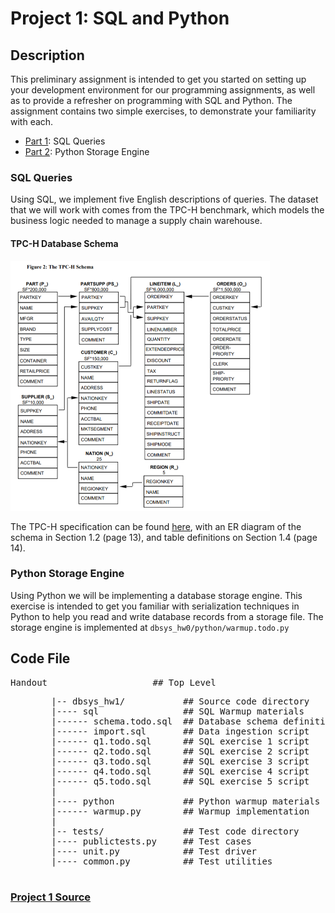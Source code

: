 # Project 1: SQL and Python

## Description
This preliminary assignment is intended to get you started on setting up your development environment for our programming assignments, as well as to provide a refresher on programming with SQL and Python. The assignment contains two simple exercises, to demonstrate your familiarity with each.

* [Part 1](#part1): SQL Queries
* [Part 2](#part2): Python Storage Engine

<a name="part1"></a>
### SQL Queries
Using SQL, we implement five English descriptions of queries. The dataset that we will work with comes from the TPC-H benchmark, which models the business logic needed to manage a supply chain warehouse.

#### TPC-H Database Schema
<img src="./Images/TPC-H_Schema.PNG" title="Project 1's DB Schema" alt="Should be showing the DB described earlier" width="415" height="400"/>

The TPC-H specification can be found [here](http://www.tpc.org/tpc_documents_current_versions/pdf/tpc-h_v2.17.1.pdf), with an ER diagram of the schema in Section 1.2 (page 13), and table definitions on Section 1.4 (page 14).

<a name="part2"></a>
### Python Storage Engine
Using Python we will be implementing a database storage engine. This exercise is intended to get you familiar with serialization techniques in Python to help you read and write database records from a storage file. The storage engine is implemented at `dbsys_hw0/python/warmup.todo.py`

## Code File
<dl>
 <dt><pre>Handout                    ## Top Level </pre></dt>
 <dd><pre>
   |-- dbsys_hw1/           ## Source code directory
   |---- sql                ## SQL Warmup materials 
   |------ schema.todo.sql  ## Database schema definition script 
   |------ import.sql       ## Data ingestion script  
   |------ q1.todo.sql      ## SQL exercise 1 script  
   |------ q2.todo.sql      ## SQL exercise 2 script  
   |------ q3.todo.sql      ## SQL exercise 3 script  
   |------ q4.todo.sql      ## SQL exercise 4 script  
   |------ q5.todo.sql      ## SQL exercise 5 script  
   | 
   |---- python             ## Python warmup materials  
   |------ warmup.py        ## Warmup implementation  
   | 
   |-- tests/               ## Test code directory 
   |---- publictests.py     ## Test cases 
   |---- unit.py            ## Test driver 
   |---- common.py          ## Test utilities 
 </pre></dd> 
</dl>

### [Project 1 Source](http://damsl.cs.jhu.edu/teaching/dbsys/2017/assignments/hw0/)
